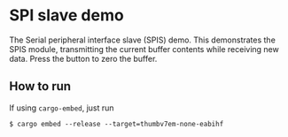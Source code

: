 # SPI slave demo

The Serial peripheral interface slave (SPIS) demo. This demonstrates the SPIS module, transmitting the current buffer contents while receiving new data. Press the button to zero the buffer.

## How to run 

If using `cargo-embed`, just run

```console
$ cargo embed --release --target=thumbv7em-none-eabihf
```